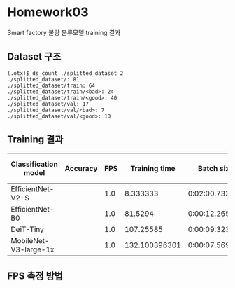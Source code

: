 # Homework03
Smart factory 불량 분류모델 training 결과

## Dataset 구조
```
(.otx)$ ds_count ./splitted_dataset 2
./splitted_dataset/: 81
./splitted_dataset/train: 64
./splitted_dataset/train/<bad>: 24
./splitted_dataset/train/<good>: 40
./splitted_dataset/val: 17
./splitted_dataset/val/<bad>: 7
./splitted_dataset/val/<good>: 10​
```

## Training 결과
|Classification model|Accuracy|FPS|Training time|Batch size|Learning rate|Other hyper-prams|
|----|----|----|----|----|----|----|
|EfficientNet-V2-S| |1.0|8.333333|0:02:00.733791|64|0.0071|----|
|EfficientNet-B0| |1.0|81.5294|0:00:12.265528|64|0.0049|----|
|DeiT-Tiny| |1.0|107.25585|0:00:09.323528|64|0.0001|----|
|MobileNet-V3-large-1x| |1.0|132.100396301|0:00:07.569413|64|0.0058|----|


## FPS 측정 방법
